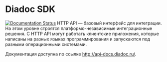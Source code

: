 # Diadoc SDK
[![Documentation Status](https://readthedocs.org/projects/diadoc-sdk/badge/?version=latest)](https://readthedocs.org/projects/diadoc-sdk/?badge=latest)
HTTP API — базовый интерфейс для интеграции. На этом уровне строятся платформо-независимые интеграционные решения. С HTTP API могут работать клиентские приложения, которые написаны на разных языках программирования и запускаются под разными операционными системами.

Документация доступна по ссылке http://api-docs.diadoc.ru/.
